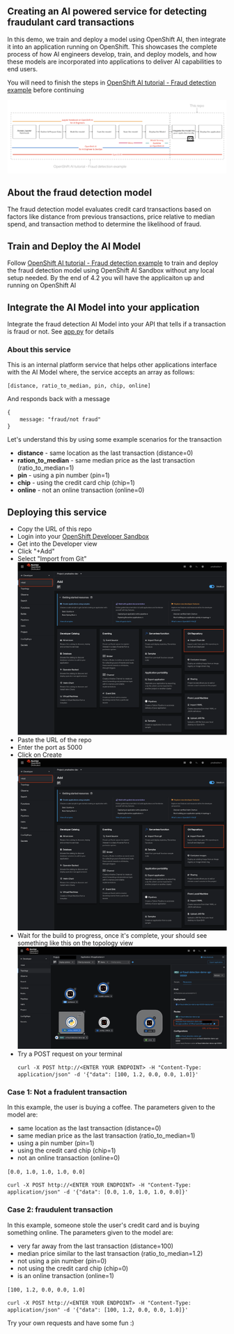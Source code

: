## Creating an AI powered service for detecting fraudulant card transactions
In this demo, we train and deploy a model using OpenShift AI, then integrate it into an application running on OpenShift. This showcases the complete process of how AI engineers develop, train, and deploy models, and how these models are incorporated into applications to deliver AI capabilities to end users.

You will need to finish the steps in [OpenShift AI tutorial - Fraud detection example](https://docs.redhat.com/en/documentation/red_hat_openshift_ai_self-managed/2-latest/html/openshift_ai_tutorial_-_fraud_detection_example/index) before continuing

![Screenshot](images/overview.png)


## About the fraud detection model

The fraud detection model evaluates credit card transactions based on factors like distance from previous transactions, price relative to median spend, and transaction method to determine the likelihood of fraud. 

## Train and Deploy the AI Model

Follow [OpenShift AI tutorial - Fraud detection example](https://docs.redhat.com/en/documentation/red_hat_openshift_ai_self-managed/2-latest/html/openshift_ai_tutorial_-_fraud_detection_example/index) to train and deploy the fraud detection model using OpenShift AI Sandbox without any local setup needed. By the end of 4.2 you will have the applicaiton up and running on OpenShift AI

## Integrate the AI Model into your application
Integrate the fraud detection AI Model into your API that tells if a transaction is fraud or not. See [app.py](https://github.com/yashwanthm/ai-fraud-detection-demo-api/blob/main/app.py) for details

### About this service

This is an internal platform service that helps other applications interface with the AI Model where, the service accepts an array as follows:

    [distance, ratio_to_median, pin, chip, online]

And responds back with a message

    {
	    message: "fraud/not fraud"
    }

Let's understand this by using some example scenarios for the transaction
-   **distance** - same location as the last transaction (distance=0)
-   **ration_to_median** - same median price as the last transaction (ratio_to_median=1)
-   **pin** - using a pin number (pin=1)
-   **chip** - using the credit card chip (chip=1)
-   **online** - not an online transaction (online=0)

## Deploying this service

- Copy the URL of this repo
- Login into your [OpenShift Developer Sandbox](https://console.redhat.com/openshift/sandbox)
- Get into the Developer view 
- Click "+Add"
- Select "Import from Git"
![Import from Git](images/import-from-git.png)
- Paste the URL of the repo
- Enter the port as 5000
- Click on Create 
![Deployment](images/import-from-git.png)
- Wait for the build to progress, once it's complete, your should see something like this on the topology view
![Topology](images/topology.png)
- Try a POST request on your terminal
    ```
    curl -X POST http://<ENTER YOUR ENDPOINT> -H "Content-Type: application/json" -d '{"data": [100, 1.2, 0.0, 0.0, 1.0]}' 
    ```

### Case 1: Not a fradulent transaction
In this example, the user is buying a coffee. The parameters given to the model are:
-   same location as the last transaction (distance=0)
-   same median price as the last transaction (ratio_to_median=1)
-   using a pin number (pin=1)
-   using the credit card chip (chip=1)
-   not an online transaction (online=0)

`[0.0, 1.0, 1.0, 1.0, 0.0]`

```
curl -X POST http://<ENTER YOUR ENDPOINT> -H "Content-Type: application/json" -d '{"data": [0.0, 1.0, 1.0, 1.0, 0.0]}'
```

### Case 2: fraudulent transaction
In this example, someone stole the user's credit card and is buying something online. The parameters given to the model are:

-   very far away from the last transaction (distance=100)
-   median price similar to the last transaction (ratio_to_median=1.2)
-   not using a pin number (pin=0)
-   not using the credit card chip (chip=0)
-   is an online transaction (online=1)

`[100, 1.2, 0.0, 0.0, 1.0]`
```
curl -X POST http://<ENTER YOUR ENDPOINT> -H "Content-Type: application/json" -d '{"data": [100, 1.2, 0.0, 0.0, 1.0]}'
```

Try your own requests and have some fun :)